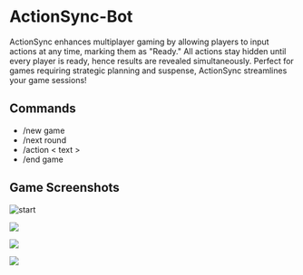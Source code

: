 # ActionSync-Bot
ActionSync enhances multiplayer gaming by allowing players to input actions at any time, marking them as "Ready." All actions stay hidden until every player is ready, hence results are revealed simultaneously. Perfect for games requiring strategic planning and suspense, ActionSync streamlines your game sessions!

## Commands
- /new game
- /next round
- /action < text >
- /end game

## Game Screenshots
![start](https://i.imgur.com/c9bIfXq.png)

![](https://i.imgur.com/Yi2FDuE.png)

![](https://i.imgur.com/xOu0s5z.png)

![](https://i.imgur.com/jQ61Cnw.png)
